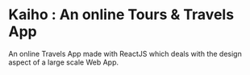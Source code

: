 # Kaiho : An online Tours & Travels App

An online Travels App made with ReactJS which deals with the design aspect of a large scale Web App.
